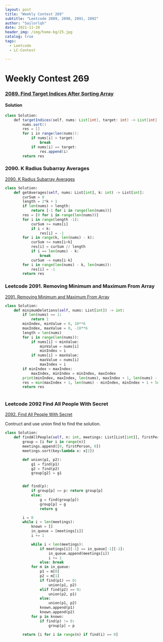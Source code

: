 ```yaml
---
layout: post
title: "Weekly Contest 269"
subtitle: "Leetcode 2089, 2090, 2091, 2092"
author: "Sailorlqh"
date: 2021-11-28
header_img: /img/home-bg/25.jpg
catalog: true
tags:
  - Leetcode
  - LC-Contest

---
```


# Weekly Contest 269

### [2089. Find Target Indices After Sorting Array](https://leetcode.com/problems/find-target-indices-after-sorting-array/)

#### Solution

```java
class Solution:
    def targetIndices(self, nums: List[int], target: int) -> List[int]:
        nums.sort()
        res = []
        for i in range(len(nums)):
            if nums[i] > target:
                break
            if nums[i] == target:
                res.append(i)
        return res
```

### 2090. K Radius Subarray Averages

[2090. K Radius Subarray Averages](https://leetcode.com/problems/k-radius-subarray-averages/)

```python
class Solution:
    def getAverages(self, nums: List[int], k: int) -> List[int]:
        curSum = 0
        length = 2*k + 1
        if len(nums) < length:
            return [-1 for i in range(len(nums))]
        res = [0 for i in range(len(nums))]
        for i in range(length -1):
            curSum += nums[i]
            if i < k:
                res[i] = -1
        for i in range(k, len(nums) - k):
            curSum += nums[i+k]
            res[i] = curSum // length
            if i == len(nums) - k:
                break
            curSum -= nums[i-k]
        for i in range(len(nums) - k, len(nums)):
            res[i] = -1
        return res
```



### Leetcode 2091. Removing Minimum and Maximum From Array

[2091. Removing Minimum and Maximum From Array](https://leetcode.com/problems/removing-minimum-and-maximum-from-array/)

```python
class Solution:
    def minimumDeletions(self, nums: List[int]) -> int:
        if len(nums) == 1:
            return 1
        minIndex, minValue = 0, 10**6
        maxIndex, maxValue = 0, -10**6
        length = len(nums)
        for i in range(len(nums)):
            if nums[i] < minValue:
                minValue = nums[i]
                minIndex = i
            if nums[i] > maxValue:
                maxValue = nums[i]
                maxIndex = i
        if minIndex > maxIndex:
            maxIndex, minIndex = minIndex, maxIndex
        print(minIndex, maxIndex, len(nums), maxIndex + 1, len(nums) - minIndex, minIndex + 1 + len(nums) - maxIndex)
        res = min(maxIndex + 1, len(nums) - minIndex, minIndex + 1 + len(nums) - maxIndex)
        return res
        
```



### Leetcode 2092 Find All People With Secret

[2092. Find All People With Secret](https://leetcode.com/problems/find-all-people-with-secret/)

Contruct and use union find to find the solution.

```python
class Solution:
    def findAllPeople(self, n: int, meetings: List[List[int]], firstPerson: int) -> List[int]:
        group = [i for i in range(n)]
        meetings.append([0, firstPerson, 0])
        meetings.sort(key=lambda x: x[2])

        def union(p1, p2):
            g1 = find(p1)
            g2 = find(p2)
            group[g2] = g1


        def find(p):
            if group[p] == p: return group[p]
            else:
                g = find(group[p])
                group[p] = g
                return g

        i = 0
        while i < len(meetings):
            known = []
            in_queue = [meetings[i]]
            i += 1

            while i < len(meetings):
                if meetings[i][-1] == in_queue[-1][-1]:
                    in_queue.append(meetings[i])
                    i += 1
                else: break
            for m in in_queue:
                p1 = m[0]
                p2 = m[1]
                if find(p1) == 0:
                    union(p1, p2)
                elif find(p2) == 0:
                    union(p2, p1)
                else:
                    union(p1, p2)
                known.append(p1)
                known.append(p2)
            for p in known:
                if find(p) != 0:
                    group[p] = p

        return [i for i in range(n) if find(i) == 0]
```
